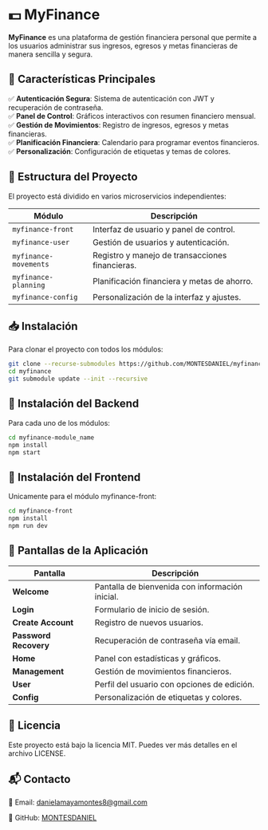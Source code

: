 # 💵 MyFinance

**MyFinance** es una plataforma de gestión financiera personal que permite a los usuarios administrar sus ingresos, egresos y metas financieras de manera sencilla y segura.

## 🚀 Características Principales

✅ **Autenticación Segura**: Sistema de autenticación con JWT y recuperación de contraseña.  
✅ **Panel de Control**: Gráficos interactivos con resumen financiero mensual.  
✅ **Gestión de Movimientos**: Registro de ingresos, egresos y metas financieras.  
✅ **Planificación Financiera**: Calendario para programar eventos financieros.  
✅ **Personalización**: Configuración de etiquetas y temas de colores.

## 📂 Estructura del Proyecto

El proyecto está dividido en varios microservicios independientes:

| Módulo                | Descripción                                     |
| --------------------- | ----------------------------------------------- |
| `myfinance-front`     | Interfaz de usuario y panel de control.         |
| `myfinance-user`      | Gestión de usuarios y autenticación.            |
| `myfinance-movements` | Registro y manejo de transacciones financieras. |
| `myfinance-planning`  | Planificación financiera y metas de ahorro.     |
| `myfinance-config`    | Personalización de la interfaz y ajustes.       |

## 📥 Instalación

Para clonar el proyecto con todos los módulos:

```bash
git clone --recurse-submodules https://github.com/MONTESDANIEL/myfinance.git
cd myfinance
git submodule update --init --recursive
```

## 🔧 Instalación del Backend

Para cada uno de los módulos:

```bash
cd myfinance-module_name
npm install
npm start
```

## 🎨 Instalación del Frontend

Unicamente para el módulo myfinance-front:

```bash
cd myfinance-front
npm install
npm run dev
```

## 📱 Pantallas de la Aplicación

| **Pantalla**          | **Descripción**                                 |
| --------------------- | ----------------------------------------------- |
| **Welcome**           | Pantalla de bienvenida con información inicial. |
| **Login**             | Formulario de inicio de sesión.                 |
| **Create Account**    | Registro de nuevos usuarios.                    |
| **Password Recovery** | Recuperación de contraseña vía email.           |
| **Home**              | Panel con estadísticas y gráficos.              |
| **Management**        | Gestión de movimientos financieros.             |
| **User**              | Perfil del usuario con opciones de edición.     |
| **Config**            | Personalización de etiquetas y colores.         |

## 📄 Licencia

Este proyecto está bajo la licencia MIT. Puedes ver más detalles en el archivo LICENSE.

## 📬 Contacto

📧 Email: danielamayamontes8@gmail.com

🔗 GitHub: [MONTESDANIEL](https://github.com/MONTESDANIEL)

